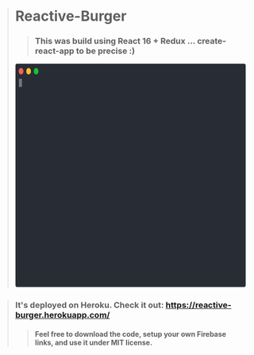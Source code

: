 > # Reactive-Burger
> > ### This was build using React 16 + Redux ... create-react-app to be precise :)
> <img src="https://github.com/BiggaHD/Reactive-Burger/blob/master/create-react-app.svg" height="450" width="600">
>

> ### It's deployed on Heroku. Check it out: https://reactive-burger.herokuapp.com/
> > #### Feel free to download the code, setup your own Firebase links, and use it under MIT license.
